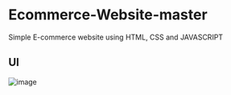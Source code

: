# Ecommerce-Website-master
Simple E-commerce website using HTML, CSS and JAVASCRIPT

## UI
![image](-images.C:\xampp\htdocs\MS.DIY_project)
